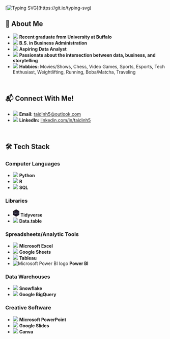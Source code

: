 [![Typing SVG](https://readme-typing-svg.demolab.com?font=League+Spartan&weight=700&size=30&duration=3000&pause=1000&color=46C3EB&vCenter=true&width=500&lines=Hi+there+%F0%9F%91%8B+I'm+Tai;%F0%9F%90%BB%E2%80%8D%E2%9D%84%EF%B8%8F+Welcome+to+my+portfolio!)](https://git.io/typing-svg)







## 📌 About Me

- <img src="https://img.icons8.com/color/48/graduation-cap.png" width="20"/> **Recent graduate from University at Buffalo**
- <img src="https://img.icons8.com/color/48/open-book--v2.png" width="20"/> **B.S. in Business Administration**
- <img src="https://img.icons8.com/color/48/briefcase.png" width="20"/> **Aspiring Data Analyst**
- <img src="https://img.icons8.com/color/48/combo-chart--v1.png" width="20"/> **Passionate about the intersection between data, business, and storytelling**
- <img src="https://img.icons8.com/color/48/dumbbell.png" width="20"/> **Hobbies:** Movies/Shows, Chess, Video Games, Sports, Esports, Tech Enthusiast, Weightlifting, Running, Boba/Matcha, Traveling

<br>


## 📬 Connect With Me!

- <img src="https://img.icons8.com/color/48/new-post.png" width="20"/> **Email:** [taidinh5@outlook.com](mailto:taidinh5@outlook.com)  
- <img src="https://img.icons8.com/color/48/linkedin.png" width="20"/> **LinkedIn:** [linkedin.com/in/taidinh5](https://www.linkedin.com/in/taidinh5/)

<br>


## 🛠️ Tech Stack

### **Computer Languages**  
- <img src="https://cdn.jsdelivr.net/gh/devicons/devicon/icons/python/python-original.svg" width="20"/> **Python**  
- <img src="https://www.r-project.org/logo/Rlogo.png" width="20"/> **R**  
- <img src="https://cdn.jsdelivr.net/gh/devicons/devicon/icons/mysql/mysql-original.svg" width="20"/> **SQL**  

### **Libraries**  
- <img src="https://raw.githubusercontent.com/rstudio/hex-stickers/master/PNG/tidyverse.png" width="20"/> **Tidyverse**  
- <img src="https://www.r-project.org/logo/Rlogo.png" width="20"/> **Data.table**  

### **Spreadsheets/Analytic Tools**  
- <img src="https://img.icons8.com/color/48/000000/microsoft-excel-2019--v1.png" width="20"/> **Microsoft Excel**  
- <img src="https://img.icons8.com/color/48/000000/google-sheets.png" width="20"/> **Google Sheets**  
- <img src="https://img.icons8.com/color/48/000000/tableau-software.png" width="20"/> **Tableau**
- <img src="https://commons.wikimedia.org/wiki/Special:FilePath/New_Power_BI_Logo.svg" width="20" alt="Microsoft Power BI logo"/> **Power BI**    

### **Data Warehouses**  
- <img src="https://img.icons8.com/color/48/snowflake.png" width="20"/> **Snowflake**  
- <img src="https://cdn.jsdelivr.net/gh/devicons/devicon/icons/google/google-original.svg" width="20"/> **Google BigQuery**  

### **Creative Software**  
- <img src="https://img.icons8.com/color/48/microsoft-powerpoint-2019--v1.png" width="20"/> **Microsoft PowerPoint**  
- <img src="https://img.icons8.com/color/48/google-slides.png" width="20"/> **Google Slides**  
- <img src="https://img.icons8.com/color/48/canva.png" width="20"/> **Canva**  
